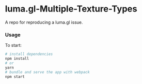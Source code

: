 # luma.gl-Multiple-Texture-Types

A repo for reproducing a luma.gl issue.

### Usage

To start:

```bash
# install dependencies
npm install
# or
yarn
# bundle and serve the app with webpack
npm start
```
